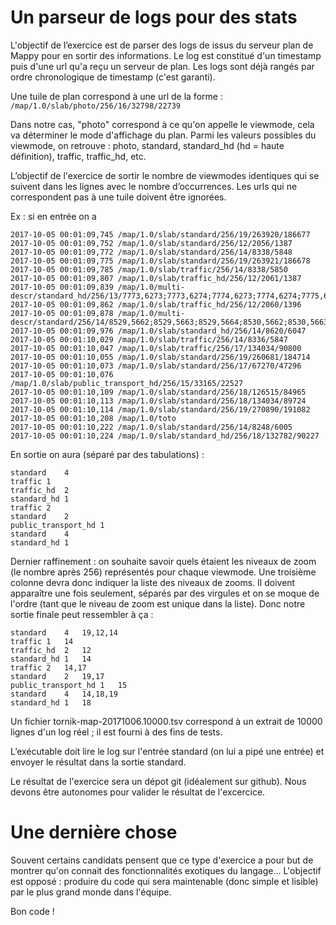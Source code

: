 # Un parseur de logs pour des stats

L'objectif de l’exercice est de parser des logs de issus du serveur plan de Mappy pour en sortir des informations.
Le log est constitué d'un timestamp puis d'une url qu'a reçu un serveur de plan.
Les logs sont déjà rangés par ordre chronologique de timestamp (c'est garanti).

Une tuile de plan correspond à une url de la forme :
``/map/1.0/slab/photo/256/16/32798/22739``

Dans notre cas, "photo" correspond à ce qu'on appelle le viewmode, cela va déterminer le mode d'affichage du plan. Parmi les valeurs possibles du viewmode, on retrouve : photo, standard, standard_hd (hd = haute définition), traffic, traffic_hd, etc.

L’objectif de l'exercice de sortir le nombre de viewmodes identiques qui se suivent dans les lignes avec le nombre d’occurrences. Les urls qui ne correspondent pas à une tuile doivent être ignorées.

Ex : si en entrée on a 

````
2017-10-05 00:01:09,745	/map/1.0/slab/standard/256/19/263920/186677
2017-10-05 00:01:09,752	/map/1.0/slab/standard/256/12/2056/1387
2017-10-05 00:01:09,772	/map/1.0/slab/standard/256/14/8338/5848
2017-10-05 00:01:09,775	/map/1.0/slab/standard/256/19/263921/186678
2017-10-05 00:01:09,785	/map/1.0/slab/traffic/256/14/8338/5850
2017-10-05 00:01:09,807	/map/1.0/slab/traffic_hd/256/12/2061/1387
2017-10-05 00:01:09,839	/map/1.0/multi-descr/standard_hd/256/13/7773,6273;7773,6274;7774,6273;7774,6274;7775,6273;7775,6274;7776,6273;7776,6274;7777,6273;7777,6274;7778,6273;7778,6274
2017-10-05 00:01:09,862	/map/1.0/slab/traffic_hd/256/12/2060/1396
2017-10-05 00:01:09,878	/map/1.0/multi-descr/standard/256/14/8529,5662;8529,5663;8529,5664;8530,5662;8530,5663;8530,5664;8531,5662;8531,5663;8531,5664;8532,5662;8532,5663;8532,5664;8533,5662;8533,5663;8533,5664
2017-10-05 00:01:09,976	/map/1.0/slab/standard_hd/256/14/8620/6047
2017-10-05 00:01:10,029	/map/1.0/slab/traffic/256/14/8336/5847
2017-10-05 00:01:10,047	/map/1.0/slab/traffic/256/17/134034/90800
2017-10-05 00:01:10,055	/map/1.0/slab/standard/256/19/260681/184714
2017-10-05 00:01:10,073	/map/1.0/slab/standard/256/17/67270/47296
2017-10-05 00:01:10,076	/map/1.0/slab/public_transport_hd/256/15/33165/22527
2017-10-05 00:01:10,109	/map/1.0/slab/standard/256/18/126515/84965
2017-10-05 00:01:10,113	/map/1.0/slab/standard/256/18/134034/89724
2017-10-05 00:01:10,114	/map/1.0/slab/standard/256/19/270890/191082
2017-10-05 00:01:10,208	/map/1.0/toto
2017-10-05 00:01:10,222	/map/1.0/slab/standard/256/14/8248/6005
2017-10-05 00:01:10,224	/map/1.0/slab/standard_hd/256/18/132782/90227
````


En sortie on aura (séparé par des tabulations) :
````
standard	4
traffic	1
traffic_hd	2
standard_hd	1
traffic	2
standard	2
public_transport_hd	1
standard	4
standard_hd	1
````

Dernier raffinement : on souhaite savoir quels étaient les niveaux de zoom (le nombre après 256) représentés pour chaque viewmode.
Une troisième colonne devra donc indiquer la liste des niveaux de zooms. Il doivent apparaître une fois seulement, séparés par des virgules et on se moque de l'ordre (tant que le niveau de zoom est unique dans la liste). Donc notre sortie finale peut ressembler à ça :

````
standard	4	19,12,14
traffic	1	14
traffic_hd	2	12 
standard_hd	1	14
traffic	2	14,17
standard	2	19,17
public_transport_hd	1	15
standard	4	14,18,19
standard_hd	1	18
````
Un fichier tornik-map-20171006.10000.tsv correspond à un extrait de 10000 lignes d'un log réel ; il est fourni à des fins de tests.

L’exécutable doit lire le log sur l'entrée standard (on lui a pipé une entrée) et envoyer le résultat dans la sortie standard.

Le résultat de l'exercice sera un dépot git (idéalement sur github). Nous devons être autonomes pour valider le résultat de l'excercice.

# Une dernière chose 
Souvent certains candidats pensent que ce type d'exercice a pour but de montrer qu'on connait des fonctionnalités exotiques du langage... L'objectif est opposé : produire du code qui sera maintenable (donc simple et lisible) par le plus grand monde dans l'équipe.

Bon code !
